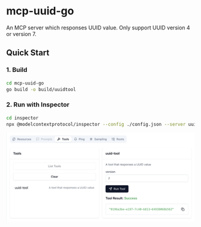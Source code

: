 # mcp-uuid-go
An MCP server which responses UUID value.
Only support UUID version 4 or version 7.

## Quick Start
### 1. Build
```bash
cd mcp-uuid-go
go build -o build/uuidtool
```

### 2. Run with Inspector

```bash
cd inspector
npx @modelcontextprotocol/inspector --config ./config.json --server uuid-tool
```

![Inspector Web page](inspector.png)
